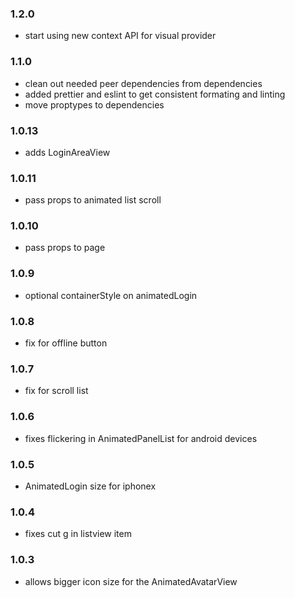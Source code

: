 ### 1.2.0

- start using new context API for visual provider

### 1.1.0

- clean out needed peer dependencies from dependencies
- added prettier and eslint to get consistent formating and linting
- move proptypes to dependencies

### 1.0.13

- adds LoginAreaView

### 1.0.11

- pass props to animated list scroll

### 1.0.10

- pass props to page

### 1.0.9

- optional containerStyle on animatedLogin

### 1.0.8

- fix for offline button

### 1.0.7

- fix for scroll list

### 1.0.6

- fixes flickering in AnimatedPanelList for android devices

### 1.0.5

- AnimatedLogin size for iphonex

### 1.0.4

- fixes cut g in listview item

### 1.0.3

- allows bigger icon size for the AnimatedAvatarView

